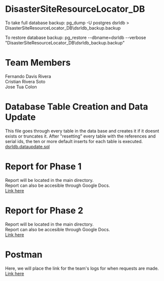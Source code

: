 # DisasterSiteResourceLocator_DB

To take full database backup:
pg_dump -U postgres dsrldb > DisasterSiteResourceLocator_DB\dsrldb_backup.backup

To restore database backup:
pg_restore --dbname=dsrldb --verbose "DisasterSiteResourceLocator_DB\dsrldb_backup.backup"  

# Team Members
Fernando Davis Rivera  
Cristian Rivera Soto  
Jose Tua Colon  

# Database Table Creation and Data Update
This file goes through every table in the data base and creates it if it doesnt exists or truncates it.
After "resetting" every table with the references and serial ids, the ten or more default inserts for each table
is executed.  
[dsrldb.dataupdate.sql](https://github.com/FernandoDavis/DisasterSiteResourceLocator_DB/blob/master/dsrldb.dataupdate.sql)

# Report for Phase 1  
Report will be located in the main directory.  
Report can also be accesible through Google Docs.  
[Link here](https://docs.google.com/document/d/153xwtV8uYqAxtGP2Di6aW4pcHZcw13blUjMa0i0hdF0/edit?usp=sharing)

# Report for Phase 2  
Report will be located in the main directory.  
Report can also be accesible through Google Docs.  
[Link here](https://docs.google.com/document/d/1VeN0_9ecVGl5V3ZjH2p8qeKRRHcSKwZGHhS7hnA5kcc/edit?usp=sharing)

# Postman
Here, we will place the link for the team's logs for when requests are made.  
[Link here](https://warped-water-9605.postman.co/workspaces/b6bb794f-58e0-416a-81c5-f831a2e127fd/history)
